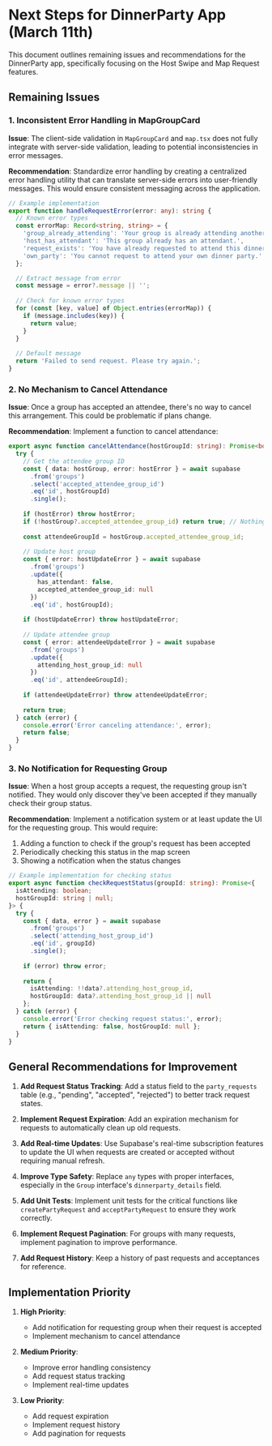 # Next Steps for DinnerParty App (March 11th)

This document outlines remaining issues and recommendations for the DinnerParty app, specifically focusing on the Host Swipe and Map Request features.

## Remaining Issues

### 1. Inconsistent Error Handling in MapGroupCard

**Issue**: The client-side validation in `MapGroupCard` and `map.tsx` does not fully integrate with server-side validation, leading to potential inconsistencies in error messages.

**Recommendation**: Standardize error handling by creating a centralized error handling utility that can translate server-side errors into user-friendly messages. This would ensure consistent messaging across the application.

```typescript
// Example implementation
export function handleRequestError(error: any): string {
  // Known error types
  const errorMap: Record<string, string> = {
    'group_already_attending': 'Your group is already attending another dinner party.',
    'host_has_attendant': 'This group already has an attendant.',
    'request_exists': 'You have already requested to attend this dinner party.',
    'own_party': 'You cannot request to attend your own dinner party.'
  };

  // Extract message from error
  const message = error?.message || '';
  
  // Check for known error types
  for (const [key, value] of Object.entries(errorMap)) {
    if (message.includes(key)) {
      return value;
    }
  }
  
  // Default message
  return 'Failed to send request. Please try again.';
}
```

### 2. No Mechanism to Cancel Attendance

**Issue**: Once a group has accepted an attendee, there's no way to cancel this arrangement. This could be problematic if plans change.

**Recommendation**: Implement a function to cancel attendance:

```typescript
export async function cancelAttendance(hostGroupId: string): Promise<boolean> {
  try {
    // Get the attendee group ID
    const { data: hostGroup, error: hostError } = await supabase
      .from('groups')
      .select('accepted_attendee_group_id')
      .eq('id', hostGroupId)
      .single();
      
    if (hostError) throw hostError;
    if (!hostGroup?.accepted_attendee_group_id) return true; // Nothing to cancel
    
    const attendeeGroupId = hostGroup.accepted_attendee_group_id;
    
    // Update host group
    const { error: hostUpdateError } = await supabase
      .from('groups')
      .update({
        has_attendant: false,
        accepted_attendee_group_id: null
      })
      .eq('id', hostGroupId);
      
    if (hostUpdateError) throw hostUpdateError;
    
    // Update attendee group
    const { error: attendeeUpdateError } = await supabase
      .from('groups')
      .update({
        attending_host_group_id: null
      })
      .eq('id', attendeeGroupId);
      
    if (attendeeUpdateError) throw attendeeUpdateError;
    
    return true;
  } catch (error) {
    console.error('Error canceling attendance:', error);
    return false;
  }
}
```

### 3. No Notification for Requesting Group

**Issue**: When a host group accepts a request, the requesting group isn't notified. They would only discover they've been accepted if they manually check their group status.

**Recommendation**: Implement a notification system or at least update the UI for the requesting group. This would require:

1. Adding a function to check if the group's request has been accepted
2. Periodically checking this status in the map screen
3. Showing a notification when the status changes

```typescript
// Example implementation for checking status
export async function checkRequestStatus(groupId: string): Promise<{
  isAttending: boolean;
  hostGroupId: string | null;
}> {
  try {
    const { data, error } = await supabase
      .from('groups')
      .select('attending_host_group_id')
      .eq('id', groupId)
      .single();
      
    if (error) throw error;
    
    return {
      isAttending: !!data?.attending_host_group_id,
      hostGroupId: data?.attending_host_group_id || null
    };
  } catch (error) {
    console.error('Error checking request status:', error);
    return { isAttending: false, hostGroupId: null };
  }
}
```

## General Recommendations for Improvement

1. **Add Request Status Tracking**: Add a status field to the `party_requests` table (e.g., "pending", "accepted", "rejected") to better track request states.

2. **Implement Request Expiration**: Add an expiration mechanism for requests to automatically clean up old requests.

3. **Add Real-time Updates**: Use Supabase's real-time subscription features to update the UI when requests are created or accepted without requiring manual refresh.

4. **Improve Type Safety**: Replace `any` types with proper interfaces, especially in the `Group` interface's `dinnerparty_details` field.

5. **Add Unit Tests**: Implement unit tests for the critical functions like `createPartyRequest` and `acceptPartyRequest` to ensure they work correctly.

6. **Implement Request Pagination**: For groups with many requests, implement pagination to improve performance.

7. **Add Request History**: Keep a history of past requests and acceptances for reference.

## Implementation Priority

1. **High Priority**:
   - Add notification for requesting group when their request is accepted
   - Implement mechanism to cancel attendance

2. **Medium Priority**:
   - Improve error handling consistency
   - Add request status tracking
   - Implement real-time updates

3. **Low Priority**:
   - Add request expiration
   - Implement request history
   - Add pagination for requests 